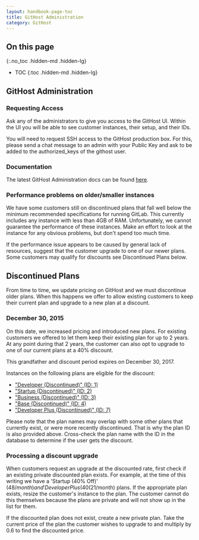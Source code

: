 ```yaml
---
layout: handbook-page-toc
title: GitHost Administration
category: GitHost
---
```


## On this page
{:.no_toc .hidden-md .hidden-lg}

- TOC
{:toc .hidden-md .hidden-lg}

## GitHost Administration

### Requesting Access

Ask any of the administrators to give you access to the GitHost UI. Within the UI you will be able to see customer instances, their setup, and their IDs.

You will need to request SSH access to the GitHost production box. For this, please send a chat message to an admin with your Public Key and ask to be added to the authorized_keys of the githost user.

### Documentation
The latest GitHost Administration docs can be found [here](https://dev.gitlab.org/gitlab/GitHost/blob/master/doc/README.md).

### Performance problems on older/smaller instances

We have some customers still on discontinued plans that fall well below
the minimum recommended specifications for running GitLab. This currently
includes any instance with less than 4GB of RAM. Unfortunately, we cannot
guarantee the performance of these instances. Make an effort to look at the
instance for any obvious problems, but don't spend too much time.

If the performance issue appears to be caused by general lack of resources,
suggest that the customer upgrade to one of our newer plans. Some customers may
qualify for discounts see Discontinued Plans below.

## Discontinued Plans

From time to time, we update pricing on GitHost and we must discontinue older
plans. When this happens we offer to allow existing customers to keep their
current plan and upgrade to a new plan at a discount.

### December 30, 2015

On this date, we increased pricing and introduced new plans. For existing
customers we offered to let them keep their existing plan for up to 2 years.
At any point during that 2 years, the customer can also opt to upgrade to
one of our current plans at a 40% discount.

This grandfather and discount period expires on December 30, 2017.

Instances on the following plans are eligible for the discount:

- ["Developer (Discontinued)" (ID: 1)](https://githost.io/admin/plans/1)
- ["Startup (Discontinued)" (ID: 2)](https://githost.io/admin/plans/2)
- ["Business (Discontinued)" (ID: 3)](https://githost.io/admin/plans/3)
- ["Base (Discontinued)" (ID: 4)](https://githost.io/admin/plans/4)
- ["Developer Plus (Discontinued)" (ID: 7)](https://githost.io/admin/plans/7)

Please note that the plan names may overlap with some other plans that currently
exist, or were more recently discontinued. That is why the plan ID is also
provided above. Cross-check the plan name with the ID in the database to determine
if the user gets the discount.

### Processing a discount upgrade

When customers request an upgrade at the discounted rate, first check if an
existing private discounted plan exists. For example, at the time of this
writing we have a 'Startup (40% Off)' ($48/month) and 'Developer Plus (40% Off)'
($21/month) plans. If the appropriate plan exists, resize the customer's instance
to the plan. The customer cannot do this themselves because the plans are private
and will not show up in the list for them.

If the discounted plan does not exist, create a new private plan. Take the
current price of the plan the customer wishes to upgrade to and multiply by
0.6 to find the discounted price.
